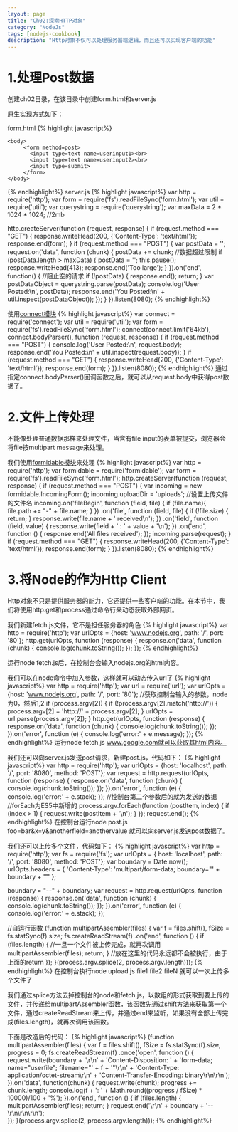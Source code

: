 ```yaml
---
layout: page
title: "Ch02:探索HTTP对象"
category: "NodeJs"
tags: [nodejs-cookbook]
description: "Http对象不仅可以处理服务器端逻辑，而且还可以实现客户端的功能"
---
```


# 1.处理Post数据
创建ch02目录，在该目录中创建form.html和server.js

原生实现方式如下：

form.html
{% highlight javascript%}
<!doctype html>
<html>
    <head>
        <title>form</title>
        <meta charset="utf-8"/>
    </head>

    <body>
         <form method=post>
           <input type=text name=userinput1><br>
           <input type=text name=userinput2><br>
           <input type=submit>
         </form>     
    </body>
</html>
{% endhighlight%}
server.js
{% highlight javascript%}
var http = require('http');
var form = require('fs').readFileSync('form.html');
var util = require('util');
var querystring = require('querystring');
var maxData = 2 * 1024 * 1024; //2mb

http.createServer(function (request, response) {
  if (request.method === "GET") {
    response.writeHead(200, {'Content-Type': 'text/html'});
    response.end(form);
  }
  if (request.method === "POST") {
    var postData = '';
    request.on('data', function (chunk) {
      postData += chunk;
      //数据超过限制
      if (postData.length > maxData) {
        postData = '';
        this.pause();
        response.writeHead(413); 
        response.end('Too large');
      }
    }).on('end', function() {
      //阻止空的请求
      if (!postData) { response.end(); return; } 
      var postDataObject = querystring.parse(postData);
      console.log('User Posted:\n', postData);
      response.end('You Posted:\n' + util.inspect(postDataObject));
    });
  }
}).listen(8080);
{% endhighlight%}

使用[connect模块](http://www.senchalabs.org/connect/)
{% highlight javascript%}
var connect = require('connect');
var util = require('util');
var form = require('fs').readFileSync('form.html');
connect(connect.limit('64kb'), connect.bodyParser(),
  function (request, response) {
    if (request.method === "POST") {
      console.log('User Posted:\n', request.body);
      response.end('You Posted:\n' + util.inspect(request.body));
    }
    if (request.method === "GET") {
      response.writeHead(200, {'Content-Type': 'text/html'});
      response.end(form);
    }
  }).listen(8080);
{% endhighlight%}
通过指定connect.bodyParser()回调函数之后，就可以从request.body中获得post数据了。
# 2.文件上传处理
不能像处理普通数据那样来处理文件，当含有file input的表单被提交，浏览器会将file按multipart message来处理。

我们使用[formidable模块](https://github.com/felixge/node-formidable)来处理
{% highlight javascript%}
var http = require('http');
var formidable = require('formidable');
var form = require('fs').readFileSync('form.html');
http.createServer(function (request, response) {
  if (request.method === "POST") {
    var incoming = new formidable.IncomingForm();
    incoming.uploadDir = 'uploads';
    //设置上传文件的文件名
    incoming.on('fileBegin', function (field, file) {
      if (file.name){
        file.path += "-" + file.name;
      }
    })
    .on('file', function (field, file) {
      if (!file.size) { return; }
      response.write(file.name + ' received\n');
    })
    .on('field', function (field, value) {
      response.write(field + ' : ' + value + '\n');
    })
    .on('end', function () {
      response.end('All files received');
    });
    incoming.parse(request);
  }
  if (request.method === "GET") {
    response.writeHead(200, {'Content-Type': 'text/html'});
    response.end(form);
  }
}).listen(8080);
{% endhighlight%}

# 3.将Node的作为Http Client
Http对象不只是提供服务器的能力，它还提供一些客户端的功能。在本节中，我们将使用http.get和process通过命令行来动态获取外部网页。

我们新建fetch.js文件，它不是担任服务器的角色
{% highlight javascript%}
var http = require('http');
var urlOpts = {host: 'www.nodejs.org', path: '/', port: '80'};
http.get(urlOpts, function (response) {
  response.on('data', function (chunk) {
    console.log(chunk.toString());
  });
});
{% endhighlight%}

运行node fetch.js后，在控制台会输入nodejs.org的html内容。

我们可以在node命令中加入参数，这样就可以动态传入url了
{% highlight javascript%}
var http = require('http');
var url = require('url');
var urlOpts = {host: 'www.nodejs.org', path: '/', port: '80'};
//获取控制台输入的参数，node为0，然后1,2
if (process.argv[2]) {
  if (!process.argv[2].match('http://')) {
    process.argv[2] = 'http://' + process.argv[2];
  }
  urlOpts = url.parse(process.argv[2]);
}
http.get(urlOpts, function (response) {
  response.on('data', function (chunk) {
    console.log(chunk.toString());
  });
}).on('error', function (e) {
  console.log('error:' + e.message);
});
{% endhighlight%}
运行node fetch.js www.google.com就可以获取其html内容。

我们还可以向server.js发送post请求，新建post.js，代码如下：
{% highlight javascript%}
var http = require('http');
var urlOpts = {host: 'localhost', path: '/',
  port: '8080', method: 'POST'};
var request = http.request(urlOpts, function (response) {
    response.on('data', function (chunk) {
      console.log(chunk.toString());
    });
  }).on('error', function (e) {
    console.log('error:' + e.stack);
  });
//控制台第二个参数后的就为发送的数据
//forEach为ES5中新增的
process.argv.forEach(function (postItem, index) {
  if (index > 1) { request.write(postItem + '\n'); }
});
request.end();
{% endhighlight%}
在控制台运行node post.js foo=bar&x=y&anotherfield=anothervalue 就可以向server.js发送post数据了。

我们还可以上传多个文件，代码如下：
{% highlight javascript%}
var http = require('http');
var fs = require('fs');
var urlOpts = { host: 'localhost', path: '/', port: '8080', method: 
'POST'};
var boundary = Date.now();
urlOpts.headers = {
  'Content-Type': 'multipart/form-data; boundary="' + boundary + '"'
};

boundary = "--" + boundary;
var request = http.request(urlOpts, function (response) {
    response.on('data', function (chunk) {
      console.log(chunk.toString());
    });
}).on('error', function (e) {
  console.log('error:' + e.stack);
});

//自运行函数
(function multipartAssembler(files) {
  var f = files.shift(), fSize = fs.statSync(f).size;
  fs.createReadStream(f)
    .on('end', function () {
      if (files.length) { 
        //一旦一个文件被上传完成，就再次调用
        multipartAssembler(files); 
        return; 
      }
      //放在这里的代码永远都不会被执行，由于上面的return
  });
}(process.argv.splice(2, process.argv.length)));
{% endhighlight%}
在控制台执行node upload.js file1 file2 fileN 就可以一次上传多个文件了

我们通过splice方法去掉控制台的node和fetch.js，以数组的形式获取到要上传的文件，并传递给multipartAssembler函数，该函数先通过shift方法来获取第一个文件，通过createReadStream来上传，并通过end来监听，如果没有全部上传完成(files.length)，就再次调用该函数。

下面是改造后的代码：
{% highlight javascript%}
(function multipartAssembler(files) {
  var f = files.shift(), fSize = fs.statSync(f).size,
  progress = 0;
  fs.createReadStream(f)
    .once('open', function () {
      request.write(boundary + '\r\n' +
         'Content-Disposition: ' +
         'form-data; name="userfile"; filename="' + f + '"\r\n' +
         'Content-Type: application/octet-stream\r\n' +
         'Content-Transfer-Encoding: binary\r\n\r\n');
    }).on('data', function(chunk) {
      request.write(chunk);
      progress += chunk.length;
      console.log(f + ': ' + Math.round((progress / fSize) * 
          10000)/100 + '%');
    }).on('end', function () {
      if (files.length) { 
        multipartAssembler(files);
        return; 
      }
      request.end('\r\n' + boundary + '--\r\n\r\n\r\n');    
    });
}(process.argv.splice(2, process.argv.length)));
{% endhighlight%}
